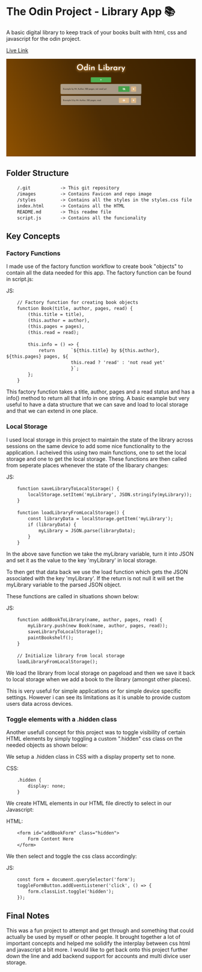 # The Odin Project - Library App 📚

A basic digital library to keep track of your books built with html, css and javascript for the odin project.

[Live Link](https://antonharbers.github.io/odin-library/)

![Screenshot of the Library App](/images/repoImage.png)

## Folder Structure

```
    /.git           -> This git repository
    /images         -> Contains Favicon and repo image
    /styles         -> Contains all the styles in the styles.css file
    index.html      -> Contains all the HTML
    README.md       -> This readme file
    script.js       -> Contains all the funcionality
```

## Key Concepts

### Factory Functions

I made use of the factory function workflow to create book "objects" to contain all the data needed for this app. The factory function can be found in script.js:

JS:

```
    // Factory function for creating book objects
    function Book(title, author, pages, read) {
        (this.title = title),
        (this.author = author),
        (this.pages = pages),
        (this.read = read);

        this.info = () => {
            return      `${this.title} by ${this.author}, ${this.pages} pages, ${
                        this.read ? 'read' : 'not read yet'
                        }`;
        };
    }
```

This factory function takes a title, author, pages and a read status and has a info() method to return all that info in one string. A basic example but very useful to have a data structure that we can save and load to local storage and that we can extend in one place.

### Local Storage

I used local storage in this project to maintain the state of the library across sessions on the same device to add some nice functionality to the application. I acheived this using two main functions, one to set the local storage and one to get the local storage. These functions are then called from seperate places whenever the state of the libarary changes:

JS:

```
    function saveLibraryToLocalStorage() {
        localStorage.setItem('myLibrary', JSON.stringify(myLibrary));
    }

    function loadLibraryFromLocalStorage() {
        const libraryData = localStorage.getItem('myLibrary');
        if (libraryData) {
            myLibrary = JSON.parse(libraryData);
        }
    }
```

In the above save function we take the myLibrary variable, turn it into JSON and set it as the value to the key 'myLibrary' in local storage.

To then get that data back we use the load function which gets the JSON associated with the key 'myLibrary'. If the return is not null it will set the myLibrary variable to the parsed JSON object.

These functions are called in situations shown below:

JS:

```
    function addBookToLibrary(name, author, pages, read) {
        myLibrary.push(new Book(name, author, pages, read));
        saveLibraryToLocalStorage();
        paintBookshelf();
    }

    // Initialize library from local storage
    loadLibraryFromLocalStorage();
```

We load the library from local storage on pageload and then we save it back to local storage when we add a book to the library (amongst other places).

This is very useful for simple applications or for simple device specific settings. However i can see its limitations as it is unable to provide custom users data across devices.

### Toggle elements with a .hidden class

Another usefull concept for this project was to toggle visibility of certain HTML elements by simply toggling a custom ".hidden" css class on the needed objects as shown below:

We setup a .hidden class in CSS with a display property set to none.

CSS:

```
    .hidden {
        display: none;
    }
```

We create HTML elements in our HTML file directly to select in our Javascript:

HTML:

```
    <form id="addBookForm" class="hidden">
        Form Content Here
    </form>
```

We then select and toggle the css class accordingly:

JS:

```
    const form = document.querySelector('form');
    toggleFormButton.addEventListener('click', () => {
        form.classList.toggle('hidden');
    });
```

## Final Notes

This was a fun project to attempt and get through and something that could actually be used by myself or other people. It brought together a lot of important concepts and helped me solidify the interplay between css html and javascript a bit more. I would like to get back onto this project further down the line and add backend support for accounts and multi divice user storage.
